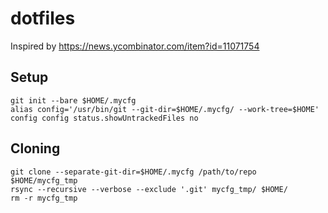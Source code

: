 # dotfiles

Inspired by https://news.ycombinator.com/item?id=11071754

## Setup
```
git init --bare $HOME/.mycfg
alias config='/usr/bin/git --git-dir=$HOME/.mycfg/ --work-tree=$HOME'
config config status.showUntrackedFiles no
```

## Cloning
```
git clone --separate-git-dir=$HOME/.mycfg /path/to/repo $HOME/mycfg_tmp
rsync --recursive --verbose --exclude '.git' mycfg_tmp/ $HOME/
rm -r mycfg_tmp
```

